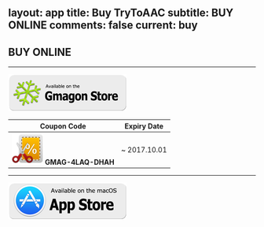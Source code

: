 layout: app
title: Buy TryToAAC
subtitle: BUY ONLINE
comments: false
current: buy
---

## <strong>BUY ONLINE</strong>
---

[![](../../../asset/images/gmagon-available.png)](https://shopper.mycommerce.com/checkout/cart/add/55399-24)

Coupon Code | Expiry Date
------ | -------
![](../../../asset/images/coupon.png) **GMAG-4LAQ-DHAH** | ~ 2017.10.01

---
[![](../../../asset/images/mas-available.png)](https://itunes.apple.com/us/app/trytoaac/id849508170?l=zh&ls=1&mt=12)

